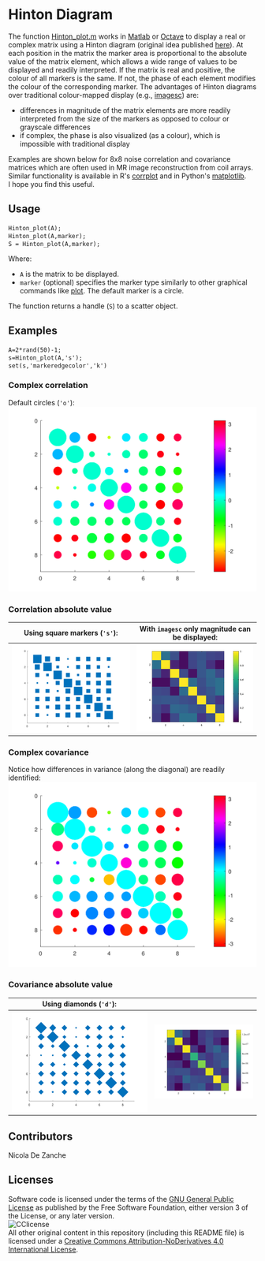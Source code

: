 # Hinton Diagram
The function [Hinton_plot.m](https://github.com/dezanche/Hinton_plot/blob/main/Hinton_plot.m) works in [Matlab](https://www.mathworks.com/products/matlab.html) or [Octave](https://octave.org/) to display a real or complex matrix using a Hinton diagram (original idea published [here](https://doi.org/10.1037/0033-295x.98.1.74)). At each position in the matrix the marker area is proportional to the absolute value of the matrix element, which allows a wide range of values to be displayed and readily interpreted. If the matrix is real and positive, the colour of all markers is the same. If not, the phase of each element modifies the colour of the corresponding marker.
The advantages of Hinton diagrams over traditional colour-mapped display (e.g., [imagesc](https://octave.sourceforge.io/octave/function/imagesc.html)) are:
- differences in magnitude of the matrix elements are more readily interpreted from the size of the markers as opposed to colour or grayscale differences
- if complex, the phase is also visualized (as a colour), which is impossible with traditional display

Examples are shown below for 8x8 noise correlation and covariance matrices which are often used in MR image reconstruction from coil arrays. 
Similar functionality is available in R's [corrplot](https://cran.r-project.org/web/packages/corrplot/vignettes/corrplot-intro.html) and in Python's [matplotlib](https://matplotlib.org/stable/gallery/specialty_plots/hinton_demo.html).\
I hope you find this useful.

## Usage
```
Hinton_plot(A);
Hinton_plot(A,marker);
S = Hinton_plot(A,marker);
```
Where:
- `A` is the matrix to be displayed.
- `marker` (optional) specifies the marker type similarly to other graphical commands like [plot](https://octave.sourceforge.io/octave/function/plot.html). The default marker is a circle.

The function returns a handle (`S`) to a scatter object.

## Examples
```
A=2*rand(50)-1;
s=Hinton_plot(A,'s');
set(s,'markeredgecolor','k')
```

### Complex correlation
Default circles (`'o'`):\
![complex correlation](https://github.com/dezanche/Hinton_plot/blob/main/Output_examples/correlation_Hinton.svg)

### Correlation absolute value

|Using square markers (`'s'`):|With `imagesc` only magnitude can be displayed:|
:-------------------------:|:-------------------------:
|![abs correlation](https://github.com/dezanche/Hinton_plot/blob/main/Output_examples/correlation_abs_Hinton.svg)|![abs correlation imagesc](https://github.com/dezanche/Hinton_plot/blob/main/Output_examples/correlation_abs_imagesc.png)|

### Complex covariance
Notice how differences in variance (along the diagonal) are readily identified:\
![complex covariance](https://github.com/dezanche/Hinton_plot/blob/main/Output_examples/covariance_Hinton.svg)

### Covariance absolute value

|Using diamonds (`'d'`):   |                          |
:-------------------------:|:-------------------------:
|![abs covariance](https://github.com/dezanche/Hinton_plot/blob/main/Output_examples/covariance_abs_Hinton.svg)|![abs covariance imagesc](https://github.com/dezanche/Hinton_plot/blob/main/Output_examples/covariance_abs_imagesc.png)|

## Contributors
Nicola De Zanche

## Licenses
Software code is licensed under the terms of the [GNU General Public License](https://www.gnu.org/licenses/gpl-3.0.en.html) as published by the Free Software Foundation, either version 3 of the License, or any later version.\
![CClicense](https://i.creativecommons.org/l/by-nd/4.0/88x31.png)\
All other original content in this repository (including this README file) is licensed under a [Creative Commons Attribution-NoDerivatives 4.0 International License](https://creativecommons.org/licenses/by-nd/4.0/).
